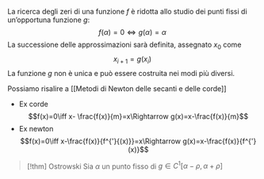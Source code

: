 La ricerca degli zeri  di una funzione $f$ è ridotta allo studio dei punti fissi di un’opportuna funzione $g$:
$$f(\alpha)=0\iff g(\alpha)=\alpha$$
La successione delle approssimazioni sarà definita, assegnato $x_{0}$ come
$$x_{i+1}=g(x_{i})$$
La funzione $g$ non è unica e può essere costruita nei modi più diversi.

Possiamo risalire a [[Metodi di Newton delle secanti e delle corde]]
- Ex corde
$$f(x)=0\iff x- \frac{f(x)}{m}=x\Rightarrow g(x)=x-\frac{f(x)}{m}$$
- Ex newton
$$f(x)=0\iff x-\frac{f(x)}{f^{'}{(x)}}=x\Rightarrow g(x)=x-\frac{f(x)}{f^{'}(x)}$$

>[!thm] Ostrowski
>Sia $\alpha$ un punto fisso di $g\in C^{1}[\alpha-\rho,\alpha+\rho]$